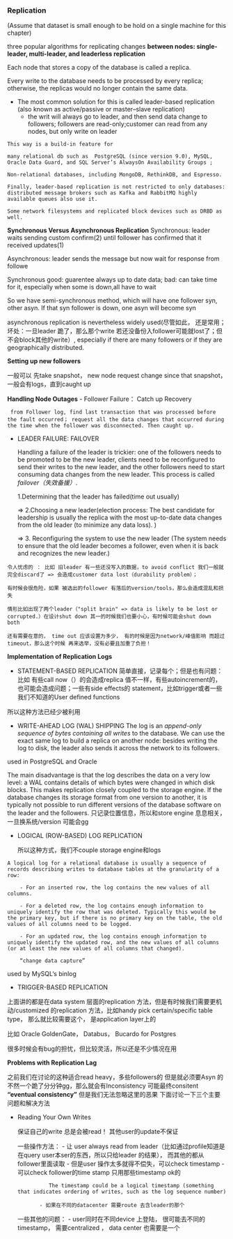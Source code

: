 ### Replication

(Assume that dataset is small enough to be hold on a single machine for this chapter)

three popular algorithms for replicating changes **between nodes: single-leader, multi-leader, and leaderless replication**

Each node that stores a copy of the database is called a replica.

Every write to the database needs to be processed by every replica; otherwise, the replicas would no longer contain the same data. 

- The most common solution for this is called leader-based replication (also known as active/passive or master–slave replication)
    - the writ will always go to leader, and then send data change to followers; followers are read-only;customer can read from any nodes, but only write on leader
 
```
This way is a build-in feature for 

many relational db such as  PostgreSQL (since version 9.0), MySQL, Oracle Data Guard, and SQL Server’s AlwaysOn Availability Groups ;

Non-relational databases, including MongoDB, RethinkDB, and Espresso. 

Finally, leader-based replication is not restricted to only databases: distributed message brokers such as Kafka and RabbitMQ highly available queues also use it. 

Some network filesystems and replicated block devices such as DRBD as well.
```

**Synchronous Versus Asynchronous Replication**
Synchronous: leader waits sending custom confirm(2) until follower has confirmed that it received updates(1)

Asynchronous: leader sends the message but now wait for response from followe

Synchronous good: guarentee always up to date data; bad: can take time for it, especially when some is down,all have to wait

So we have semi-synchronous method, which will have one follower syn, other asyn. If that syn follower is down, one asyn will become syn

asynchronous replication is nevertheless widely used(尽管如此， 还是常用； 坏处：一旦leader 跪了，那么那个write 若还没备份入follower可能就lost了；但不会block其他的write）, especially if there are many followers or if they are geographically distributed. 


**Setting up new followers**

一般可以 先take snapshot， new node request change since that snapshot，一般会有logs，直到caught up

**Handling Node Outages**
    - Follower Failure： Catch up Recovery
    
     from Follower log, find last transaction that was processed before the fault occurred； request all the data changes that occurred during the time when the follower was disconnected. Then caught up.
      
   - LEADER FAILURE: FAILOVER
   
     Handling a failure of the leader is trickier: one of the followers needs to be promoted to be the new leader, clients need to be reconfigured to send their writes to the new leader, and the other followers need to start consuming data changes from the new leader. This process is called *failover（失效备援）*.
     
     1.Determining that the leader has failed(time out usually) 
     
     => 2.Choosing a new leader(election process: The best candidate for leadership is usually the replica with the most up-to-date data changes from the old leader (to minimize any data loss). ) 
     
     => 3. Reconfiguring the system to use the new leader (The system needs to ensure that the old leader becomes a follower, even when it is back and recognizes the new leader.)

    令人忧虑的 ： 比如 旧leader 有一些还没写入的数据，to avoid conflict 我们一般就完全discard了 => 会造成customer data lost（durability problem）；
    
    有时候会很危险，如果 被选出的follower 有落后的version/tools，那么会造成混乱和损失
    
    情形比如出现了两个leader（"split brain" => data is likely to be lost or corrupted.）在设计shut down 其一的时候我们也要小心，有时候可能会shut down both
    
    还有需要在意的， time out 应该设置为多少， 有的时候是因为network/峰值影响 而超过timeout，那么这个时候 再来选举，没有必要且加重了负担！
    


**Implementation of Replication Logs**
   - STATEMENT-BASED REPLICATION
   简单直接，记录每个；但是也有问题： 比如 有些call now（）的会造成replica 值不一样，有些autoincrement的，也可能会造成问题；一些有side effects的 statement，比如trigger或者一些我们不知道的User defined functions
   
   所以这种方法已经少被利用
   
   - WRITE-AHEAD LOG (WAL) SHIPPING
   The log is an *append-only sequence of bytes containing all writes* to the database. We can use the exact same log to build a replica on another node: besides writing the log to disk, the leader also sends it across the network to its followers. 
   
   used in PostgreSQL and Oracle
   
   The main disadvantage is that the log describes the data on a very low level: a WAL contains details of which bytes were changed in which disk blocks. This makes replication closely coupled to the storage engine. If the database changes its storage format from one version to another, it is typically not possible to run different versions of the database software on the leader and the followers. 只记录位置信息，所以和store engine 息息相关，一旦换系统/version 可能会gg
   
   - LOGICAL (ROW-BASED) LOG REPLICATION
   
     所以这种方式，我们不couple storage engine和logs
    
    A logical log for a relational database is usually a sequence of records describing writes to database tables at the granularity of a row:

        - For an inserted row, the log contains the new values of all columns.

        - For a deleted row, the log contains enough information to uniquely identify the row that was deleted. Typically this would be the primary key, but if there is no primary key on the table, the old values of all columns need to be logged.

        - For an updated row, the log contains enough information to uniquely identify the updated row, and the new values of all columns (or at least the new values of all columns that changed).
        
        “change data capture”
   used by MySQL‘s binlog
   
  - TRIGGER-BASED REPLICATION

  上面讲的都是在data system 层面的replication 方法，但是有时候我们需要更机动/customized 的replication 方法，比如handy pick certain/specific table type， 那么就比较需要这个，
  是application layer上的
  
  比如 Oracle GoldenGate， Databus， Bucardo for Postgres
  
  很多时候会有bug的担忧，但比较灵活，所以还是不少情况在用
  
  
**Problems with Replication Lag**  
    
   之前我们在讨论的这种适合read heavy，多些followers的 但是就必须要Asyn 的 不然一个跪了分分钟gg，那么就会有Inconsistency 可能最终consitent **“eventual consistency”**
   但是我们无法忽略这里的恶果
   下面讨论一下三个主要问题和解决方法
   
   - Reading Your Own Writes
        
        保证自己的write 总是会被read！ 其他user的update不保证
        
        一些操作方法：
                - 让 user always read from leader（比如通过profile知道是在query user本ser的东西，所以只给leader 的结果）， 而其他的都从follower里面读取
                - 但是user 操作太多就得不偿失，可以check timestamp
                - 可以check follower的time stamp 只用那些timestamp ok的
                   
                   The timestamp could be a logical timestamp (something that indicates ordering of writes, such as the log sequence number) 
                
                - 如果在不同的datacenter 需要route 去含leader的那个
       一些其他的问题：
                - user同时在不同device 上登陆， 很可能去不同的timestamp， 需要centralized ， data center 也需要是一个

